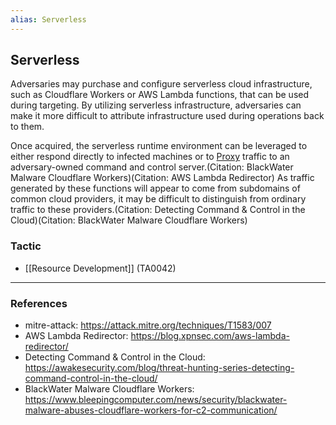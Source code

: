 ```yaml
---
alias: Serverless
---
```


## Serverless

Adversaries may purchase and configure serverless cloud infrastructure, such as Cloudflare Workers or AWS Lambda functions, that can be used during targeting. By utilizing serverless infrastructure, adversaries can make it more difficult to attribute infrastructure used during operations back to them.

Once acquired, the serverless runtime environment can be leveraged to either respond directly to infected machines or to [Proxy](https://attack.mitre.org/techniques/T1090) traffic to an adversary-owned command and control server.(Citation: BlackWater Malware Cloudflare Workers)(Citation: AWS Lambda Redirector) As traffic generated by these functions will appear to come from subdomains of common cloud providers, it may be difficult to distinguish from ordinary traffic to these providers.(Citation: Detecting Command & Control in the Cloud)(Citation: BlackWater Malware Cloudflare Workers)


### Tactic

- [[Resource Development]] (TA0042)


---
### References

- mitre-attack: https://attack.mitre.org/techniques/T1583/007
- AWS Lambda Redirector: https://blog.xpnsec.com/aws-lambda-redirector/
- Detecting Command & Control in the Cloud: https://awakesecurity.com/blog/threat-hunting-series-detecting-command-control-in-the-cloud/
- BlackWater Malware Cloudflare Workers: https://www.bleepingcomputer.com/news/security/blackwater-malware-abuses-cloudflare-workers-for-c2-communication/
